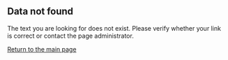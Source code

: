 ## Data not found

The text you are looking for does not exist. Please verify whether your link is correct or contact the page administrator.

[Return to the main page](index)
